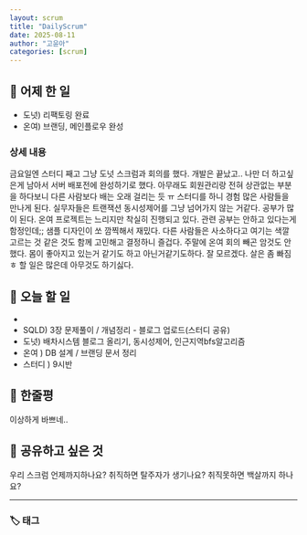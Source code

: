 ```yaml
---
layout: scrum
title: "DailyScrum"
date: 2025-08-11
author: "고윤아"
categories: [scrum]
---
```


## 📝 어제 한 일

- 도넛) 리팩토링 완료 
- 온여) 브랜딩, 메인플로우 완성

### 상세 내용

금요일엔 스터디 째고 그냥 도넛 스크럼과 회의를 했다. 개발은 끝났고.. 나만 더 하고싶은게 남아서 서버 배포전에 완성하기로 했다.
아무래도 회원관리랑 전혀 상관없는 부분을 하다보니 다른 사람보다 배는 오래 걸리는 듯 ㅠ 
스터디를 하니 경험 많은 사람들을 만나게 된다. 실무자들은 트랜잭션 동시성제어를 그냥 넘어가지 않는 거같다. 공부가 많이 된다. 
온여 프로젝트는 느리지만 착실히 진행되고 있다. 관련 공부는 안하고 있다는게 함정인데;; 샘플 디자인이 쏘 깜찍해서 재밌다.
다른 사람들은 사소하다고 여기는 색깔 고르는 것 같은 것도 함께 고민해고 결정하니 즐겁다.
주말에 온여 회의 빼곤 암것도 안했다. 몸이 좋아지고 있는거 같기도 하고 아닌거같기도하다. 잘 모르겠다. 살은 좀 빠짐 ㅎ
할 일은 많은데 아무것도 하기싫다.

## 🎯 오늘 할 일
- 
- SQLD) 3장 문제풀이 / 개념정리 - 블로그 업로드(스터디 공유)
- 도넛) 배차시스템 블로그 올리기, 동시성제어, 인근지역bfs알고리즘
- 온여 ) DB 설계 / 브랜딩 문서 정리 
- 스터디 ) 9시반


## 💭 한줄평

이상하게 바쁘네..

## 🔗 공유하고 싶은 것

우리 스크럼 언제까지하나요? 취직하면 탈주자가 생기나요? 취직못하면 백살까지 하나요? 

---

### 🏷️ 태그
